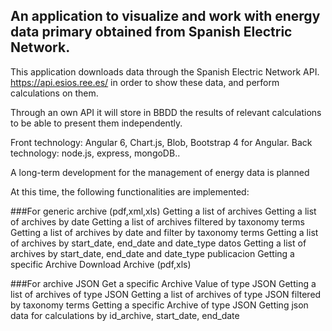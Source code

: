 ## An application to visualize and work with energy data primary obtained from Spanish Electric Network.

This application downloads data through the Spanish Electric Network API.
https://api.esios.ree.es/ in order to show these data, and perform calculations on them.

Through an own API it will store in BBDD the results of relevant calculations to be able to present them independently.

Front technology: Angular 6, Chart.js, Blob, Bootstrap 4 for Angular.
Back technology: node.js, express, mongoDB..

A long-term development for the management of energy data is planned

At this time, the following functionalities are implemented:

###For generic archive (pdf,xml,xls)
Getting a list of archives
Getting a list of archives by date
Getting a list of archives filtered by taxonomy terms
Getting a list of archives by date and filter by taxonomy terms
Getting a list of archives by start_date, end_date and date_type datos
Getting a list of archives by start_date, end_date and date_type publicacion
Getting a specific Archive
Download Archive (pdf,xls)

###For archive JSON
Get a specific Archive Value of type JSON
Getting a list of archives of type JSON
Getting a list of archives of type JSON filtered by taxonomy terms
Getting a specific Archive of type JSON
Getting json data for calculations by id_archive, start_date, end_date
